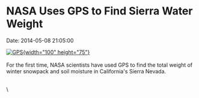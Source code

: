 NASA Uses GPS to Find Sierra Water Weight
=========================================

Date: 2014-05-08 21:05:00

[![GPS](http://www.jpl.nasa.gov/images/earth/20140508/gps20140508-226.jpg){width="100"
height="75"}](http://www.jpl.nasa.gov/news/news.php?release=2014-145&rn=news.xml&rst=4139)\
\
For the first time, NASA scientists have used GPS to find the total
weight of winter snowpack and soil moisture in California\'s Sierra
Nevada.

\
\
